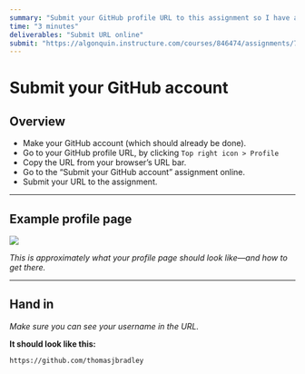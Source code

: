 ```yaml
---
summary: "Submit your GitHub profile URL to this assignment so I have a record of it—and for marks."
time: "3 minutes"
deliverables: "Submit URL online"
submit: "https://algonquin.instructure.com/courses/846474/assignments/7453796"
---
```


# Submit your GitHub account

## Overview

- Make your GitHub account (which should already be done).
- Go to your GitHub profile URL, by clicking `Top right icon > Profile`
- Copy the URL from your browser’s URL bar.
- Go to the “Submit your GitHub account” assignment online.
- Submit your URL to the assignment.

---

## Example profile page

![](profile.jpg)

*This is approximately what your profile page should look like—and how to get there.*

---

## Hand in

*Make sure you can see your username in the URL.*

**It should look like this:**

```
https://github.com/thomasjbradley
```
